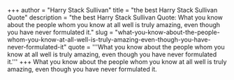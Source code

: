 +++
author = "Harry Stack Sullivan"
title = "the best Harry Stack Sullivan Quote"
description = "the best Harry Stack Sullivan Quote: What you know about the people whom you know at all well is truly amazing, even though you have never formulated it."
slug = "what-you-know-about-the-people-whom-you-know-at-all-well-is-truly-amazing-even-though-you-have-never-formulated-it"
quote = '''What you know about the people whom you know at all well is truly amazing, even though you have never formulated it.'''
+++
What you know about the people whom you know at all well is truly amazing, even though you have never formulated it.
